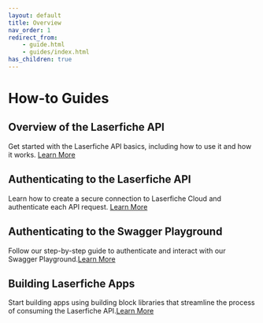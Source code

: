 ```yaml
---
layout: default
title: Overview
nav_order: 1
redirect_from:
    - guide.html
    - guides/index.html
has_children: true
---
```

<!--Copyright (c) Laserfiche.
See LICENSE and LICENSE-CODE in the project root for license information.-->

# How-to Guides

## Overview of the Laserfiche API

Get started with the Laserfiche API basics, including how to use it and how it works. [Learn More](./docs/overview/guide_overview-of-the-laserfiche-api/)


## Authenticating to the Laserfiche API

Learn how to create a secure connection to Laserfiche Cloud and authenticate each API request. [Learn More](./docs/api/authentication/guide_authenticate-to-the-laserfiche-api)

## Authenticating to the Swagger Playground

Follow our step-by-step guide to authenticate and interact with our Swagger Playground.[Learn More](./docs/api/authentication/guide_authenticating-to-the-swagger-playground/)

## Building Laserfiche Apps

Start building apps using building block libraries that streamline the process of consuming the Laserfiche API.[Learn More](./docs/guides/guide_building-apps/) 